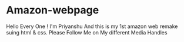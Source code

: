 # Amazon-webpage
Hello Every One ! I'm Priyanshu And this is my 1st amazon web remake suing html & css. 
Please Follow Me on My different Media Handles

